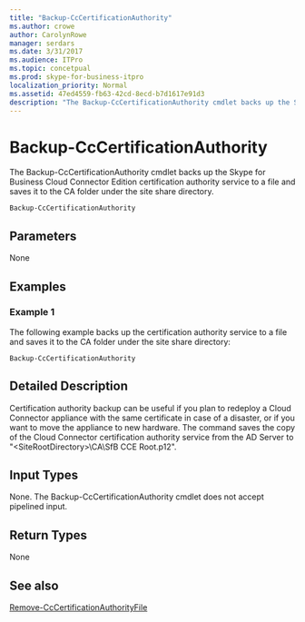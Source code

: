 ```yaml
---
title: "Backup-CcCertificationAuthority"
ms.author: crowe
author: CarolynRowe
manager: serdars
ms.date: 3/31/2017
ms.audience: ITPro
ms.topic: concetpual
ms.prod: skype-for-business-itpro
localization_priority: Normal
ms.assetid: 47ed4559-fb63-42cd-8ecd-b7d1617e91d3
description: "The Backup-CcCertificationAuthority cmdlet backs up the Skype for Business Cloud Connector Edition certification authority service to a file and saves it to the CA folder under the site share directory."
---
```


# Backup-CcCertificationAuthority
 
The Backup-CcCertificationAuthority cmdlet backs up the Skype for Business Cloud Connector Edition certification authority service to a file and saves it to the CA folder under the site share directory.
  
```
Backup-CcCertificationAuthority 
```

## Parameters

None
  
## Examples
<a name="Examples"> </a>

### Example 1

The following example backs up the certification authority service to a file and saves it to the CA folder under the site share directory:
  
```
Backup-CcCertificationAuthority 
```

## Detailed Description
<a name="DetailedDescription"> </a>

Certification authority backup can be useful if you plan to redeploy a Cloud Connector appliance with the same certificate in case of a disaster, or if you want to move the appliance to new hardware. The command saves the copy of the Cloud Connector certification authority service from the AD Server to  "\<SiteRootDirectory\>\CA\SfB CCE Root.p12".
  
## Input Types
<a name="InputTypes"> </a>

None. The Backup-CcCertificationAuthority cmdlet does not accept pipelined input.
  
## Return Types
<a name="ReturnTypes"> </a>

None
  
## See also
<a name="ReturnTypes"> </a>

[Remove-CcCertificationAuthorityFile](remove-cccertificationauthorityfile.md)
  

